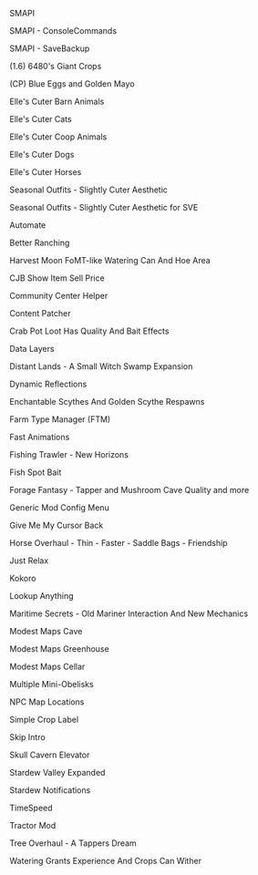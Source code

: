 SMAPI

SMAPI - ConsoleCommands

SMAPI - SaveBackup



(1.6) 6480's Giant Crops

(CP) Blue Eggs and Golden Mayo

Elle's Cuter Barn Animals

Elle's Cuter Cats

Elle's Cuter Coop Animals

Elle's Cuter Dogs

Elle's Cuter Horses

Seasonal Outfits - Slightly Cuter Aesthetic

Seasonal Outfits - Slightly Cuter Aesthetic for SVE

Automate

Better Ranching

Harvest Moon FoMT-like Watering Can And Hoe Area

CJB Show Item Sell Price

Community Center Helper

Content Patcher

Crab Pot Loot Has Quality And Bait Effects

Data Layers

Distant Lands - A Small Witch Swamp Expansion

Dynamic Reflections

Enchantable Scythes And Golden Scythe Respawns

Farm Type Manager (FTM)

Fast Animations

Fishing Trawler - New Horizons

Fish Spot Bait

Forage Fantasy - Tapper and Mushroom Cave Quality and more

Generic Mod Config Menu

Give Me My Cursor Back

Horse Overhaul - Thin - Faster - Saddle Bags - Friendship

Just Relax

Kokoro

Lookup Anything

Maritime Secrets - Old Mariner Interaction And New Mechanics

Modest Maps Cave

Modest Maps Greenhouse

Modest Maps Cellar

Multiple Mini-Obelisks

NPC Map Locations

Simple Crop Label

Skip Intro

Skull Cavern Elevator

Stardew Valley Expanded

Stardew Notifications

TimeSpeed

Tractor Mod

Tree Overhaul - A Tappers Dream

Watering Grants Experience And Crops Can Wither
